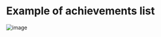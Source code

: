 # Example of achievements list 
![image](https://github.com/user-attachments/assets/fc8f049e-61a8-4488-a48a-76bbbfe62495)
